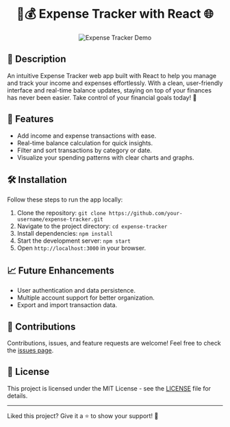 <h1 align="center">🧾💰 Expense Tracker with React 🌐</h1>

<p align="center">
  <img src="demo.gif" alt="Expense Tracker Demo">
</p>

## 📝 Description

An intuitive Expense Tracker web app built with React to help you manage and track your income and expenses effortlessly. With a clean, user-friendly interface and real-time balance updates, staying on top of your finances has never been easier. Take control of your financial goals today! 💸

## 🚀 Features

- Add income and expense transactions with ease.
- Real-time balance calculation for quick insights.
- Filter and sort transactions by category or date.
- Visualize your spending patterns with clear charts and graphs.



## 🛠️ Installation

Follow these steps to run the app locally:

1. Clone the repository: `git clone https://github.com/your-username/expense-tracker.git`
2. Navigate to the project directory: `cd expense-tracker`
3. Install dependencies: `npm install`
4. Start the development server: `npm start`
5. Open `http://localhost:3000` in your browser.


## 📈 Future Enhancements

- User authentication and data persistence.
- Multiple account support for better organization.
- Export and import transaction data.

## 🤝 Contributions

Contributions, issues, and feature requests are welcome! Feel free to check the [issues page](https://github.com/your-username/expense-tracker/issues).

## 📜 License

This project is licensed under the MIT License - see the [LICENSE](LICENSE) file for details.

---

Liked this project? Give it a ⭐️ to show your support! 🌟
